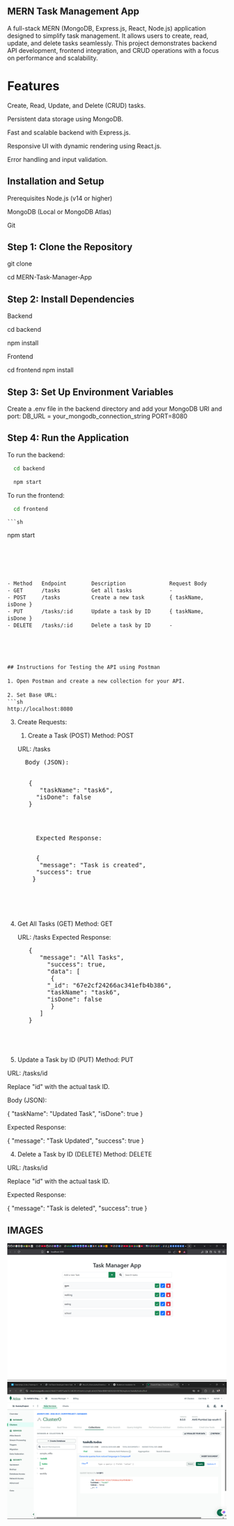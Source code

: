 ## MERN Task Management App
A full-stack MERN (MongoDB, Express.js, React, Node.js) application designed to simplify task management. It allows users to create, read, update, and delete tasks seamlessly. This project demonstrates backend API development, frontend integration, and CRUD operations with a focus on performance and scalability.

# Features
 Create, Read, Update, and Delete (CRUD) tasks.

 Persistent data storage using MongoDB.

 Fast and scalable backend with Express.js.

 Responsive UI with dynamic rendering using React.js.

 Error handling and input validation.



 ## Installation and Setup
Prerequisites
Node.js (v14 or higher)

MongoDB (Local or MongoDB Atlas)

Git




## Step 1: Clone the Repository


  git clone [<repository-url>](https://github.com/Ashish-7u/TaskManagementApp)
  

  
  cd MERN-Task-Manager-App
  





## Step 2: Install Dependencies
Backend

   cd backend
  


  npm install
 




Frontend

cd frontend
npm install







## Step 3: Set Up Environment Variables
Create a .env file in the backend directory and add your MongoDB URI and port:
DB_URL = your_mongodb_connection_string
PORT=8080




## Step 4: Run the Application
To run the backend:
 ```sh
   cd backend
   ```


 ```sh
   npm start
   ```



To run the frontend:
 ```sh
   cd frontend
   ```
    ```sh
   npm start
   ```





- Method   Endpoint        Description              Request Body
- GET      /tasks          Get all tasks            -
- POST     /tasks          Create a new task        { taskName,  isDone } 
- PUT      /tasks/:id      Update a task by ID      { taskName,  isDone } 
- DELETE   /tasks/:id      Delete a task by ID      -





## Instructions for Testing the API using Postman

1. Open Postman and create a new collection for your API.

2. Set Base URL:
 ```sh
   http://localhost:8080
   ```
  
3. Create Requests:
    1. Create a Task (POST)
       Method: POST

      URL: /tasks
     <pre>
     Body (JSON):  

 
      {
         "taskName": "task6",
        "isDone": false
      } 

     <pre>

        Expected Response:
        <pre>
        {
         "message": "Task is created",
        "success": true
       }
        <pre>
2. Get All Tasks (GET)
      Method: GET

      URL: /tasks
      Expected Response:
      <pre>
      {
         "message": "All Tasks",
           "success": true,
           "data": [
            {
           "_id": "67e2cf24266ac341efb4b386",
           "taskName": "task6",
           "isDone": false
            }
         ]
      }
      <pre>

3. Update a Task by ID (PUT)
Method: PUT

URL: /tasks/id

Replace "id" with the actual task ID.

Body (JSON):

{
  "taskName": "Updated Task",
  "isDone": true
}


Expected Response:

{
  "message": "Task Updated",
  "success": true
}


4. Delete a Task by ID (DELETE)
Method: DELETE

URL: /tasks/id

Replace "id" with the actual task ID.

Expected Response:

{
  "message": "Task is deleted",
  "success": true
}


## IMAGES
![Task Management App](./assets/TaskManager.png)
![DataBase](./assets/DataBase.png)










  



